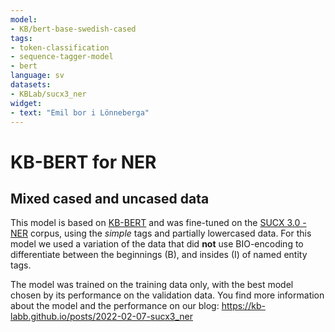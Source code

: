 ```yaml
---
model:
- KB/bert-base-swedish-cased
tags:
- token-classification
- sequence-tagger-model
- bert
language: sv
datasets:
- KBLab/sucx3_ner
widget:
- text: "Emil bor i Lönneberga"
---
```


# KB-BERT for NER

## Mixed cased and uncased data

This model is based on [KB-BERT](https://huggingface.co/KB/bert-base-swedish-cased) and was fine-tuned on the [SUCX 3.0 - NER](https://huggingface.co/datasets/KBLab/sucx3_ner) corpus, using the _simple_ tags and partially lowercased data.
For this model we used a variation of the data that did **not** use BIO-encoding to differentiate between the beginnings (B), and insides (I) of named entity tags.

The model was trained on the training data only, with the best model chosen by its performance on the validation data.
You find more information about the model and the performance on our blog: https://kb-labb.github.io/posts/2022-02-07-sucx3_ner